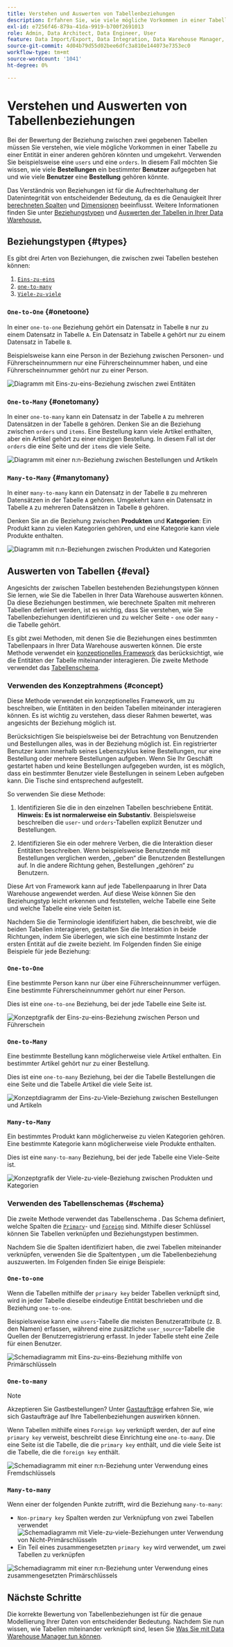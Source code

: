 ```yaml
---
title: Verstehen und Auswerten von Tabellenbeziehungen
description: Erfahren Sie, wie viele mögliche Vorkommen in einer Tabelle zu einer Entität in einer anderen gehören könnten.
exl-id: e7256f46-879a-41da-9919-b700f2691013
role: Admin, Data Architect, Data Engineer, User
feature: Data Import/Export, Data Integration, Data Warehouse Manager, Commerce Tables
source-git-commit: 4d04b79d55d02bee6dfc3a810e144073e7353ec0
workflow-type: tm+mt
source-wordcount: '1041'
ht-degree: 0%

---
```


# Verstehen und Auswerten von Tabellenbeziehungen

Bei der Bewertung der Beziehung zwischen zwei gegebenen Tabellen müssen Sie verstehen, wie viele mögliche Vorkommen in einer Tabelle zu einer Entität in einer anderen gehören könnten und umgekehrt. Verwenden Sie beispielsweise eine `users` und eine `orders`. In diesem Fall möchten Sie wissen, wie viele **Bestellungen** ein bestimmter **Benutzer** aufgegeben hat und wie viele **Benutzer** eine **Bestellung** gehören könnte.

Das Verständnis von Beziehungen ist für die Aufrechterhaltung der Datenintegrität von entscheidender Bedeutung, da es die Genauigkeit Ihrer [berechneten Spalten](../data-warehouse-mgr/creating-calculated-columns.md) und [Dimensionen](../data-warehouse-mgr/manage-data-dimensions-metrics.md) beeinflusst. Weitere Informationen finden Sie unter [Beziehungstypen](#types) und [Auswerten der Tabellen in Ihrer Data Warehouse.](#eval)

## Beziehungstypen {#types}

Es gibt drei Arten von Beziehungen, die zwischen zwei Tabellen bestehen können:

1. [`Eins-zu-eins`](#onetoone)
1. [`one-to-many`](#onetomany)
1. [`Viele-zu-viele`](#manytomany)

### `One-to-One` {#onetoone}

In einer `one-to-one` Beziehung gehört ein Datensatz in Tabelle `B` nur zu einem Datensatz in Tabelle `A`. Ein Datensatz in Tabelle `A` gehört nur zu einem Datensatz in Tabelle `B`.

Beispielsweise kann eine Person in der Beziehung zwischen Personen- und Führerscheinnummern nur eine Führerscheinnummer haben, und eine Führerscheinnummer gehört nur zu einer Person.

![Diagramm mit Eins-zu-eins-Beziehung zwischen zwei Entitäten](../../assets/one-to-one.png)

### `One-to-Many` {#onetomany}

In einer `one-to-many` kann ein Datensatz in der Tabelle `A` zu mehreren Datensätzen in der Tabelle `B` gehören. Denken Sie an die Beziehung zwischen `orders` und `items`. Eine Bestellung kann viele Artikel enthalten, aber ein Artikel gehört zu einer einzigen Bestellung. In diesem Fall ist der `orders` die eine Seite und der `items` die viele Seite.

![Diagramm mit einer n:n-Beziehung zwischen Bestellungen und Artikeln](../../assets/one-to-many_001.png)

### `Many-to-Many` {#manytomany}

In einer `many-to-many` kann ein Datensatz in der Tabelle `B` zu mehreren Datensätzen in der Tabelle `A` gehören. Umgekehrt kann ein Datensatz in Tabelle `A` zu mehreren Datensätzen in Tabelle `B` gehören.

Denken Sie an die Beziehung zwischen **Produkten** und **Kategorien**: Ein Produkt kann zu vielen Kategorien gehören, und eine Kategorie kann viele Produkte enthalten.

![Diagramm mit n:n-Beziehungen zwischen Produkten und Kategorien](../../assets/many-to-many.png)

## Auswerten von Tabellen {#eval}

Angesichts der zwischen Tabellen bestehenden Beziehungstypen können Sie lernen, wie Sie die Tabellen in Ihrer Data Warehouse auswerten können. Da diese Beziehungen bestimmen, wie berechnete Spalten mit mehreren Tabellen definiert werden, ist es wichtig, dass Sie verstehen, wie Sie Tabellenbeziehungen identifizieren und zu welcher Seite - `one` oder `many` - die Tabelle gehört.

Es gibt zwei Methoden, mit denen Sie die Beziehungen eines bestimmten Tabellenpaars in Ihrer Data Warehouse auswerten können. Die erste Methode verwendet ein [konzeptionelles Framework](#concept) das berücksichtigt, wie die Entitäten der Tabelle miteinander interagieren. Die zweite Methode verwendet das [Tabellenschema](#schema).

### Verwenden des Konzeptrahmens {#concept}

Diese Methode verwendet ein konzeptionelles Framework, um zu beschreiben, wie Entitäten in den beiden Tabellen miteinander interagieren können. Es ist wichtig zu verstehen, dass dieser Rahmen bewertet, was angesichts der Beziehung möglich ist.

Berücksichtigen Sie beispielsweise bei der Betrachtung von Benutzenden und Bestellungen alles, was in der Beziehung möglich ist. Ein registrierter Benutzer kann innerhalb seines Lebenszyklus keine Bestellungen, nur eine Bestellung oder mehrere Bestellungen aufgeben. Wenn Sie Ihr Geschäft gestartet haben und keine Bestellungen aufgegeben wurden, ist es möglich, dass ein bestimmter Benutzer viele Bestellungen in seinem Leben aufgeben kann. Die Tische sind entsprechend aufgestellt.

So verwenden Sie diese Methode:

1. Identifizieren Sie die in den einzelnen Tabellen beschriebene Entität. **Hinweis: Es ist normalerweise ein Substantiv**. Beispielsweise beschreiben die `user`- und `orders`-Tabellen explizit Benutzer und Bestellungen.

1. Identifizieren Sie ein oder mehrere Verben, die die Interaktion dieser Entitäten beschreiben. Wenn beispielsweise Benutzende mit Bestellungen verglichen werden, „geben“ die Benutzenden Bestellungen auf. In die andere Richtung gehen, Bestellungen „gehören“ zu Benutzern.

Diese Art von Framework kann auf jede Tabellenpaarung in Ihrer Data Warehouse angewendet werden. Auf diese Weise können Sie den Beziehungstyp leicht erkennen und feststellen, welche Tabelle eine Seite und welche Tabelle eine viele Seiten ist.

Nachdem Sie die Terminologie identifiziert haben, die beschreibt, wie die beiden Tabellen interagieren, gestalten Sie die Interaktion in beide Richtungen, indem Sie überlegen, wie sich eine bestimmte Instanz der ersten Entität auf die zweite bezieht. Im Folgenden finden Sie einige Beispiele für jede Beziehung:

### `One-to-One`

Eine bestimmte Person kann nur über eine Führerscheinnummer verfügen. Eine bestimmte Führerscheinnummer gehört nur einer Person.

Dies ist eine `one-to-one` Beziehung, bei der jede Tabelle eine Seite ist.

![Konzeptgrafik der Eins-zu-eins-Beziehung zwischen Person und Führerschein](../../assets/one-to-one3.png)

### `One-to-Many`

Eine bestimmte Bestellung kann möglicherweise viele Artikel enthalten. Ein bestimmter Artikel gehört nur zu einer Bestellung.

Dies ist eine `one-to-many` Beziehung, bei der die Tabelle Bestellungen die eine Seite und die Tabelle Artikel die viele Seite ist.

![Konzeptdiagramm der Eins-zu-Viele-Beziehung zwischen Bestellungen und Artikeln](../../assets/one-to-many3.png)

### `Many-to-Many`

Ein bestimmtes Produkt kann möglicherweise zu vielen Kategorien gehören. Eine bestimmte Kategorie kann möglicherweise viele Produkte enthalten.

Dies ist eine `many-to-many` Beziehung, bei der jede Tabelle eine Viele-Seite ist.

![Konzeptgrafik der Viele-zu-viele-Beziehung zwischen Produkten und Kategorien](../../assets/many-to-many3.png)

### Verwenden des Tabellenschemas {#schema}

Die zweite Methode verwendet das Tabellenschema . Das Schema definiert, welche Spalten die [`Primary`](https://en.wikipedia.org/wiki/Unique_key)- und [`Foreign`](https://en.wikipedia.org/wiki/Foreign_key) sind. Mithilfe dieser Schlüssel können Sie Tabellen verknüpfen und Beziehungstypen bestimmen.

Nachdem Sie die Spalten identifiziert haben, die zwei Tabellen miteinander verknüpfen, verwenden Sie die Spaltentypen , um die Tabellenbeziehung auszuwerten. Im Folgenden finden Sie einige Beispiele:

### `One-to-one`

Wenn die Tabellen mithilfe der `primary key` beider Tabellen verknüpft sind, wird in jeder Tabelle dieselbe eindeutige Entität beschrieben und die Beziehung `one-to-one`.

Beispielsweise kann eine `users`-Tabelle die meisten Benutzerattribute (z. B. den Namen) erfassen, während eine zusätzliche `user_source`-Tabelle die Quellen der Benutzerregistrierung erfasst. In jeder Tabelle steht eine Zeile für einen Benutzer.

![Schemadiagramm mit Eins-zu-eins-Beziehung mithilfe von Primärschlüsseln](../../assets/one-to-one1.png)

### `One-to-many`

>[!NOTE]
>
>Akzeptieren Sie Gastbestellungen? Unter [Gastaufträge](../data-warehouse-mgr/guest-orders.md) erfahren Sie, wie sich Gastaufträge auf Ihre Tabellenbeziehungen auswirken können.

Wenn Tabellen mithilfe eines `Foreign key` verknüpft werden, der auf eine `primary key` verweist, beschreibt diese Einrichtung eine `one-to-many`. Die eine Seite ist die Tabelle, die die `primary key` enthält, und die viele Seite ist die Tabelle, die die `foreign key` enthält.

![Schemadiagramm mit einer n:n-Beziehung unter Verwendung eines Fremdschlüssels](../../assets/one-to-many1.png)

### `Many-to-many`

Wenn einer der folgenden Punkte zutrifft, wird die Beziehung `many-to-many`:

* `Non-primary key` Spalten werden zur Verknüpfung von zwei Tabellen verwendet
  ![Schemadiagramm mit Viele-zu-viele-Beziehungen unter Verwendung von Nicht-Primärschlüsseln](../../assets/many-to-many1.png)
* Ein Teil eines zusammengesetzten `primary key` wird verwendet, um zwei Tabellen zu verknüpfen

![Schemadiagramm mit einer n:n-Beziehung unter Verwendung eines zusammengesetzten Primärschlüssels](../../assets/many-to-mnay2.png)

## Nächste Schritte

Die korrekte Bewertung von Tabellenbeziehungen ist für die genaue Modellierung Ihrer Daten von entscheidender Bedeutung. Nachdem Sie nun wissen, wie Tabellen miteinander verknüpft sind, lesen Sie [Was Sie mit Data Warehouse Manager tun können](../data-warehouse-mgr/tour-dwm.md).
